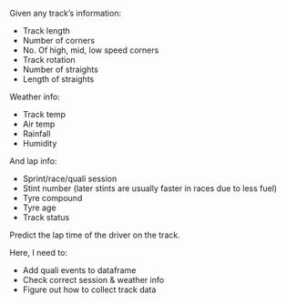 Given any track’s information:
- Track length
- Number of corners
- No. Of high, mid, low speed corners
- Track rotation
- Number of straights 
- Length of straights

Weather info:
- Track temp 
- Air temp 
- Rainfall 
- Humidity 

And lap info:
- Sprint/race/quali session
- Stint number (later stints are usually faster in races due to less fuel)
- Tyre compound 
- Tyre age 
- Track status

Predict the lap time of the driver on the track.


Here, I need to:
 - Add quali events to dataframe
 - Check correct session & weather info 
 - Figure out how to collect track data